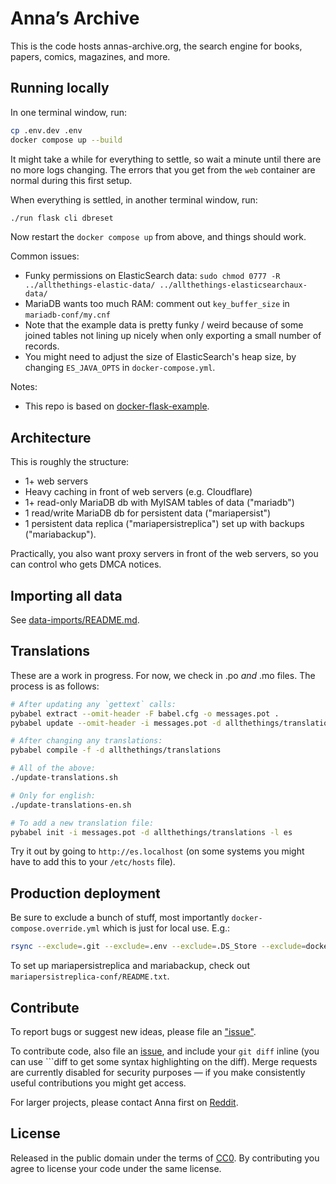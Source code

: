 # Anna’s Archive

This is the code hosts annas-archive.org, the search engine for books, papers, comics, magazines, and more.

## Running locally

In one terminal window, run:

```bash
cp .env.dev .env
docker compose up --build
```

It might take a while for everything to settle, so wait a minute until there are no more logs changing. The errors that you get from the `web` container are normal during this first setup.

When everything is settled, in another terminal window, run:

```bash
./run flask cli dbreset
```

Now restart the `docker compose up` from above, and things should work.

Common issues:
* Funky permissions on ElasticSearch data: `sudo chmod 0777 -R ../allthethings-elastic-data/ ../allthethings-elasticsearchaux-data/`
* MariaDB wants too much RAM: comment out `key_buffer_size` in `mariadb-conf/my.cnf`
* Note that the example data is pretty funky / weird because of some joined tables not lining up nicely when only exporting a small number of records.
* You might need to adjust the size of ElasticSearch's heap size, by changing `ES_JAVA_OPTS` in `docker-compose.yml`.

Notes:
* This repo is based on [docker-flask-example](https://github.com/nickjj/docker-flask-example).

## Architecture

This is roughly the structure:
* 1+ web servers
* Heavy caching in front of web servers (e.g. Cloudflare)
* 1+ read-only MariaDB db with MyISAM tables of data ("mariadb")
* 1 read/write MariaDB db for persistent data ("mariapersist")
* 1 persistent data replica ("mariapersistreplica") set up with backups ("mariabackup").

Practically, you also want proxy servers in front of the web servers, so you can control who gets DMCA notices.

## Importing all data

See [data-imports/README.md](data-imports/README.md).

## Translations

These are a work in progress. For now, we check in .po _and_ .mo files. The process is as follows:
```sh
# After updating any `gettext` calls:
pybabel extract --omit-header -F babel.cfg -o messages.pot .
pybabel update --omit-header -i messages.pot -d allthethings/translations --no-fuzzy-matching

# After changing any translations:
pybabel compile -f -d allthethings/translations

# All of the above:
./update-translations.sh

# Only for english:
./update-translations-en.sh

# To add a new translation file:
pybabel init -i messages.pot -d allthethings/translations -l es
```

Try it out by going to `http://es.localhost` (on some systems you might have to add this to your `/etc/hosts` file).

## Production deployment

Be sure to exclude a bunch of stuff, most importantly `docker-compose.override.yml` which is just for local use. E.g.:

```bash
rsync --exclude=.git --exclude=.env --exclude=.DS_Store --exclude=docker-compose.override.yml -av --delete ..
```

To set up mariapersistreplica and mariabackup, check out `mariapersistreplica-conf/README.txt`.

## Contribute

To report bugs or suggest new ideas, please file an ["issue"](https://annas-software.org/AnnaArchivist/annas-archive/-/issues).

To contribute code, also file an [issue](https://annas-software.org/AnnaArchivist/annas-archive/-/issues), and include your `git diff` inline (you can use \`\`\`diff to get some syntax highlighting on the diff). Merge requests are currently disabled for security purposes — if you make consistently useful contributions you might get access.

For larger projects, please contact Anna first on [Reddit](https://www.reddit.com/r/Annas_Archive/).

## License

Released in the public domain under the terms of [CC0](./LICENSE). By contributing you agree to license your code under the same license.

